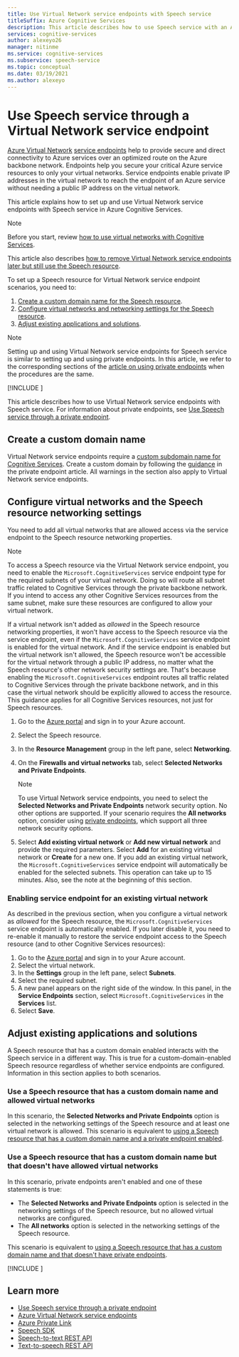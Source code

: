 ```yaml
---
title: Use Virtual Network service endpoints with Speech service
titleSuffix: Azure Cognitive Services
description: This article describes how to use Speech service with an Azure Virtual Network service endpoint.
services: cognitive-services
author: alexeyo26
manager: nitinme
ms.service: cognitive-services
ms.subservice: speech-service
ms.topic: conceptual
ms.date: 03/19/2021
ms.author: alexeyo
---
```


# Use Speech service through a Virtual Network service endpoint

[Azure Virtual Network](../../virtual-network/virtual-networks-overview.md) [service endpoints](../../virtual-network/virtual-network-service-endpoints-overview.md) help to provide secure and direct connectivity to Azure services over an optimized route on the Azure backbone network. Endpoints help you secure your critical Azure service resources to only your virtual networks. Service endpoints enable private IP addresses in the virtual network to reach the endpoint of an Azure service without needing a public IP address on the virtual network.

This article explains how to set up and use Virtual Network service endpoints with Speech service in Azure Cognitive Services.

> [!NOTE]
> Before you start, review [how to use virtual networks with Cognitive Services](../cognitive-services-virtual-networks.md).

This article also describes [how to remove Virtual Network service endpoints later but still use the Speech resource](#use-a-speech-resource-that-has-a-custom-domain-name-but-that-doesnt-have-allowed-virtual-networks).

To set up a Speech resource for Virtual Network service endpoint scenarios, you need to:
1. [Create a custom domain name for the Speech resource](#create-a-custom-domain-name).
1. [Configure virtual networks and networking settings for the Speech resource](#configure-virtual-networks-and-the-speech-resource-networking-settings).
1. [Adjust existing applications and solutions](#adjust-existing-applications-and-solutions).

> [!NOTE]
> Setting up and using Virtual Network service endpoints for Speech service is similar to setting up and using private endpoints. In this article, we refer to the corresponding sections of the [article on using private endpoints](speech-services-private-link.md) when the procedures are the same.

[!INCLUDE [](includes/speech-vnet-service-enpoints-private-endpoints.md)]

This article describes how to use Virtual Network service endpoints with Speech service. For information about private endpoints, see [Use Speech service through a private endpoint](speech-services-private-link.md).

## Create a custom domain name

Virtual Network service endpoints require a [custom subdomain name for Cognitive Services](../cognitive-services-custom-subdomains.md). Create a custom domain by following the [guidance](speech-services-private-link.md#create-a-custom-domain-name) in the private endpoint article. All warnings in the section also apply to Virtual Network service endpoints.

## Configure virtual networks and the Speech resource networking settings

You need to add all virtual networks that are allowed access via the service endpoint to the Speech resource networking properties.

> [!NOTE]
> To access a Speech resource via the Virtual Network service endpoint, you need to enable the `Microsoft.CognitiveServices` service endpoint type for the required subnets of your virtual network. Doing so will route all subnet traffic related to Cognitive Services through the private backbone network. If you intend to access any other Cognitive Services resources from the same subnet, make sure these resources are configured to allow your virtual network. 
>
> If a virtual network isn't added as *allowed* in the Speech resource networking properties, it won't have access to the Speech resource via the service endpoint, even if the `Microsoft.CognitiveServices` service endpoint is enabled for the virtual network. And if the service endpoint is enabled but the virtual network isn't allowed, the Speech resource won't be accessible for the virtual network through a public IP address, no matter what the Speech resource's other network security settings are. That's because enabling the `Microsoft.CognitiveServices` endpoint routes all traffic related to Cognitive Services through the private backbone network, and in this case the virtual network should be explicitly allowed to access the resource. This guidance applies for all Cognitive Services resources, not just for Speech resources.  
  
1. Go to the [Azure portal](https://portal.azure.com/) and sign in to your Azure account.
1. Select the Speech resource.
1. In the **Resource Management** group in the left pane, select **Networking**.
1. On the **Firewalls and virtual networks** tab, select **Selected Networks and Private Endpoints**. 

   > [!NOTE]
   > To use Virtual Network service endpoints, you need to select the **Selected Networks and Private Endpoints** network security option. No other options are supported. If your scenario requires the **All networks** option, consider using [private endpoints](speech-services-private-link.md), which support all three network security options.

5. Select **Add existing virtual network** or **Add new virtual network** and provide the required parameters. Select **Add** for an existing virtual network or **Create** for a new one. If you add an existing virtual network, the `Microsoft.CognitiveServices` service endpoint will automatically be enabled for the selected subnets. This operation can take up to 15 minutes. Also, see the note at the beginning of this section.

### Enabling service endpoint for an existing virtual network 

As described in the previous section, when you configure a virtual network as *allowed* for the Speech resource, the `Microsoft.CognitiveServices` service endpoint is automatically enabled. If you later disable it, you need to re-enable it manually to restore the service endpoint access to the Speech resource (and to other Cognitive Services resources):

1. Go to the [Azure portal](https://portal.azure.com/) and sign in to your Azure account.
1. Select the virtual network.
1. In the **Settings** group in the left pane, select **Subnets**.
1. Select the required subnet.
1. A new panel appears on the right side of the window. In this panel, in the **Service Endpoints** section, select `Microsoft.CognitiveServices` in the **Services** list.
1. Select **Save**.

## Adjust existing applications and solutions

A Speech resource that has a custom domain enabled interacts with the Speech service in a different way. This is true for a custom-domain-enabled Speech resource regardless of whether service endpoints are configured. Information in this section applies to both scenarios.

### Use a Speech resource that has a custom domain name and allowed virtual networks 

In this scenario, the **Selected Networks and Private Endpoints** option is selected in the networking settings of the Speech resource and at least one virtual network is allowed. This scenario is equivalent to [using a Speech resource that has a custom domain name and a private endpoint enabled](speech-services-private-link.md#adjust-an-application-to-use-a-speech-resource-with-a-private-endpoint).


### Use a Speech resource that has a custom domain name but that doesn't have allowed virtual networks

In this scenario, private endpoints aren't enabled and one of these statements is true:

- The **Selected Networks and Private Endpoints** option is selected in the networking settings of the Speech resource, but no allowed virtual networks are configured.
- The **All networks** option is selected in the networking settings of the Speech resource.

This scenario is equivalent to [using a Speech resource that has a custom domain name and that doesn't have private endpoints](speech-services-private-link.md#adjust-an-application-to-use-a-speech-resource-without-private-endpoints).


[!INCLUDE [](includes/speech-vnet-service-enpoints-private-endpoints-simultaneously.md)]


## Learn more

* [Use Speech service through a private endpoint](speech-services-private-link.md)
* [Azure Virtual Network service endpoints](../../virtual-network/virtual-network-service-endpoints-overview.md)
* [Azure Private Link](../../private-link/private-link-overview.md)
* [Speech SDK](speech-sdk.md)
* [Speech-to-text REST API](rest-speech-to-text.md)
* [Text-to-speech REST API](rest-text-to-speech.md)
